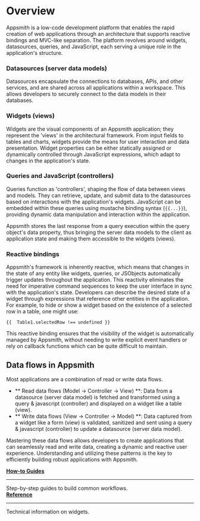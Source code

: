 # Overview

Appsmith is a low-code development platform that enables the rapid creation of web applications through an architecture that supports reactive bindings and MVC-like separation. The platform revolves around widgets, datasources, queries, and JavaScript, each serving a unique role in the application's structure.

### Datasources (server data models)

Datasources encapsulate the connections to databases, APIs, and other services, and are shared across all applications within a workspace. This allows developers to securely connect to the data models in their databases.

### Widgets (views)

Widgets are the visual components of an Appsmith application; they represent the 'views' in the architectural framework. From input fields to tables and charts, widgets provide the means for user interaction and data presentation. Widget properties can be either statically assigned or dynamically controlled through JavaScript expressions, which adapt to changes in the application's state.

### Queries and JavaScript (controllers)

Queries function as 'controllers', shaping the flow of data between views and models. They can retrieve, update, and submit data to the datasources based on interactions with the application's widgets. JavaScript can be embedded within these queries using mustache binding syntax (`{{...}}`), providing dynamic data manipulation and interaction within the application.

Appsmith stores the last response from a query execution within the query object's data property, thus bringing the server data models to the client as application state and making them accessible to the widgets (views).

### Reactive bindings

Appsmith's framework is inherently reactive, which means that changes in the state of any entity like widgets, queries, or JSObjects automatically trigger updates throughout the application. This reactivity eliminates the need for imperative command sequences to keep the user interface in sync with the application's state.
Developers can describe the desired state of a widget through expressions that reference other entities in the application. For example, to hide or show a widget based on the existence of a selected row in a table, one might use:

```
{{  Table1.selectedRow !== undefined }}
```

This reactive binding ensures that the visibility of the widget is automatically managed by Appsmith, without needing to write explicit event handlers or rely on callback functions which can be quite difficult to maintain.

## Data flows in Appsmith

Most applications are a combination of read or write data flows.

- ** Read data flows (Model -> Controller -> View) **: Data from a datasource (server data model) is fetched and transformed using a query & javascript (controller) and displayed on a widget like a table (view).
- ** Write data flows (View -> Controller -> Model) **: Data captured from a widget like a form (view) is validated, sanitized and sent using a query & javascript (controller) to update a datasource (server data model).

Mastering these data flows allows developers to create applications that can seamlessly read and write data, creating a dynamic and reactive user experience. Understanding and utilizing these patterns is the key to efficiently building robust applications with Appsmith.


<div className="containerGridSampleApp">
    <div className="containerColumnSampleApp columnGrid column-one">
        <div className="containerCol">
            <a href="/build-apps/how-to-guides"><strong>How-to Guides</strong></a>
        </div> <hr/>
        <div className="containerDescription">Step-by-step guides to build common workflows.</div>
    </div>
    <div className="containerColumnSampleApp columnGrid column-two">
        <div className="containerCol">
           <a href="/reference/widgets"><strong>Reference</strong></a>
        </div><hr/>
        <div className="containerDescription">Technical information on widgets.</div>
    </div>
</div>
